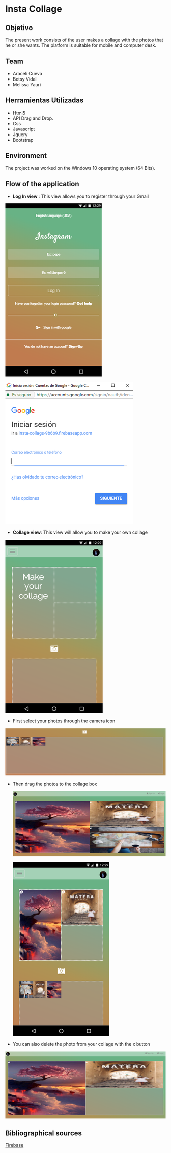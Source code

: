 # Insta Collage

## Objetivo
The present work consists of the user makes a collage with the photos that he or she wants. The platform is suitable for mobile and computer desk.

## Team

- Araceli Cueva
- Betsy Vidal
- Melissa Yauri

## Herramientas Utilizadas

- Html5
- API Drag and Drop.
- Css
- Javascript
- Jquery
- Bootstrap

## Environment
The project was worked on the Windows 10 operating system (64 Bits).

## Flow of the application
- **Log In view** : This view allows you to register through your Gmail

 ![Insta Collage](assets/images/main.PNG)

 ![Insta Collage](assets/images/main1.PNG)


- **Collage view**: This view will allow you to make your own collage

 ![Insta Collage](assets/images/collage.PNG)

  - First select your photos through the camera icon

   ![Insta Collage](assets/images/collage1.PNG)

  - Then drag the photos to the collage box

    ![Insta Collage](assets/images/collage2.PNG)

    ![Insta Collage](assets/images/collage5.PNG)

  - You can also delete the photo from your collage with the x button

   ![Insta Collage](assets/images/collage3.PNG)



## Bibliographical sources
[Firebase](https://firebase.google.com/docs/storage/web/upload-files?authuser=0)

